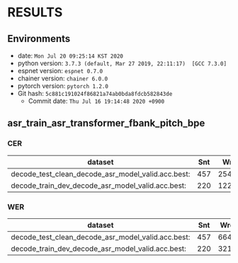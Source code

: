 <!-- Generated by ../../../utils/show_result.sh -->
# RESULTS
## Environments
- date: `Mon Jul 20 09:25:14 KST 2020`
- python version: `3.7.3 (default, Mar 27 2019, 22:11:17)  [GCC 7.3.0]`
- espnet version: `espnet 0.7.0`
- chainer version: `chainer 6.0.0`
- pytorch version: `pytorch 1.2.0`
- Git hash: `5c881c191024f86821a74ab0bda8fdcb582843de`
  - Commit date: `Thu Jul 16 19:14:48 2020 +0900`

## asr_train_asr_transformer_fbank_pitch_bpe
### CER

|dataset|Snt|Wrd|Corr|Sub|Del|Ins|Err|S.Err|
|---|---|---|---|---|---|---|---|---|
decode_test_clean_decode_asr_model_valid.acc.best:|457|25472|98.1|0.5|1.4|0.1|2.0|17.5|
decode_train_dev_decode_asr_model_valid.acc.best:|220|12291|99.2|0.2|0.6|0.0|0.8|9.1|

### WER

|dataset|Snt|Wrd|Corr|Sub|Del|Ins|Err|S.Err|
|---|---|---|---|---|---|---|---|---|
decode_test_clean_decode_asr_model_valid.acc.best:|457|6641|96.9|1.6|1.5|0.2|3.3|17.5|
decode_train_dev_decode_asr_model_valid.acc.best:|220|3216|98.5|0.8|0.7|0.0|1.6|9.1|

